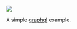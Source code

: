 [![](https://images.microbadger.com/badges/image/lttviet/graphql-example.svg)](https://microbadger.com/images/lttviet/graphql-example "Get your own image badge on microbadger.com")

A simple [graphql](http://graphql.org/) example.
